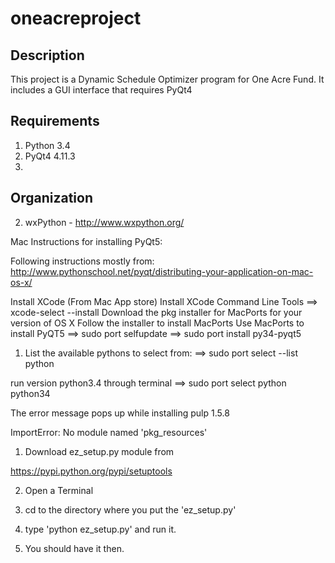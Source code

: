 # oneacreproject


Description
------------------------
This project is a Dynamic Schedule Optimizer program for One Acre Fund. It includes a GUI interface that requires PyQt4

Requirements
------------------------
1. Python 3.4
2. PyQt4 4.11.3
3. 

Organization
------------------------


2. wxPython - http://www.wxpython.org/

Mac Instructions for installing PyQt5:

Following instructions mostly from:
http://www.pythonschool.net/pyqt/distributing-your-application-on-mac-os-x/

Install XCode (From Mac App store)
Install XCode Command Line Tools
==> xcode-select --install
Download the pkg installer for MacPorts for your version of OS X
Follow the installer to install MacPorts
Use MacPorts to install PyQT5
==> sudo port selfupdate
==> sudo port install py34-pyqt5

1. List the available pythons to select from:
==> sudo port select --list python

run version python3.4 through terminal
==> sudo port select python python34

The error message pops up while installing pulp 1.5.8

ImportError: No module named 'pkg_resources'

1) Download ez_setup.py module from

https://pypi.python.org/pypi/setuptools

2) Open a Terminal

3) cd to the directory where you put the 'ez_setup.py'

4) type 'python ez_setup.py' and run it.

5) You should have it then.

